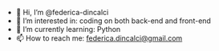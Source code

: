 - 👋 Hi, I’m @federica-dincalci
- 👀 I’m interested in: coding on both back-end and front-end
- 🌱 I’m currently learning: Python
- 📫 How to reach me: federica.dincalci@gmail.com

<!---
federica-dincalci/federica-dincalci is a ✨ special ✨ repository because its `README.md` (this file) appears on your GitHub profile.
You can click the Preview link to take a look at your changes.
--->

